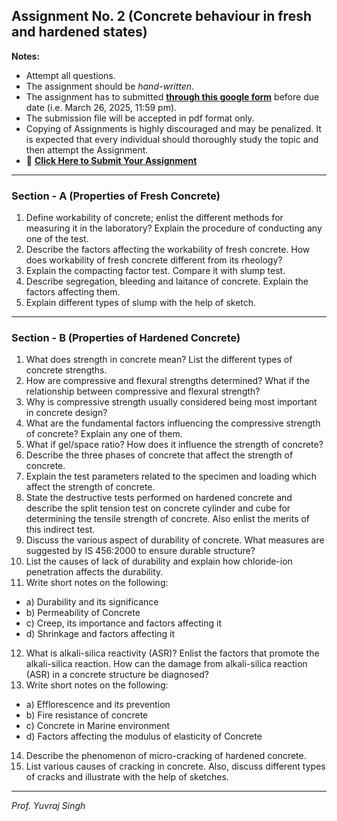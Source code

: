 ## **Assignment No. 2 (Concrete behaviour in fresh and hardened states)**  


**Notes:**

- Attempt all questions. 
- The assignment should be *hand-written*.
- The assignment has to submitted **[through this google form](https://docs.google.com/forms/d/e/1FAIpQLSdZySgxINwSiFAd_uRlzI0R8rkqe0IZioEqeP_FHAexG5Zylg/viewform?usp=sharing)** before due date (i.e. March 26, 2025, 11:59 pm). 
- The submission file will be accepted in pdf format only.
- Copying of Assignments is highly discouraged and may be penalized. It is expected that every individual should thoroughly study the topic and then attempt the Assignment.
- 🔗 **[Click Here to Submit Your Assignment](https://docs.google.com/forms/d/e/1FAIpQLSdZySgxINwSiFAd_uRlzI0R8rkqe0IZioEqeP_FHAexG5Zylg/viewform?usp=sharing)**

----

### Section - A (Properties of Fresh Concrete)

1. Define workability of concrete; enlist the different methods for measuring it in the laboratory? Explain the procedure of conducting any one of the test.
2. Describe the factors affecting the workability of fresh concrete. How does workability of fresh concrete different from its rheology?
3. Explain the compacting factor test. Compare it with slump test.
4. Describe segregation, bleeding and laitance of concrete. Explain the factors affecting them.
5. Explain different types of slump with the help of sketch.

----

### Section - B (Properties of Hardened Concrete)

1. What does strength in concrete mean? List the different types of concrete strengths.
2. How are compressive and flexural strengths determined? What if the relationship between compressive and flexural strength?
3. Why is compressive strength usually considered being most important in concrete design?
4. What are the fundamental factors influencing the compressive strength of concrete? Explain any one of them.
5. What if gel/space ratio? How does it influence the strength of concrete?
6. Describe the three phases of concrete that affect the strength of concrete.
7. Explain the test parameters related to the specimen and loading which affect the strength of concrete.
8. State the destructive tests performed on hardened concrete and describe the split tension test on concrete cylinder and cube for determining the tensile strength of concrete. Also enlist the merits of this indirect test.
9. Discuss the various aspect of durability of concrete. What measures are suggested by IS 456:2000 to ensure durable structure?
10. List the causes of lack of durability and explain how chloride-ion penetration affects the durability.
11. Write short notes on the following:
  - a) Durability and its significance
  - b) Permeability of Concrete
  - c) Creep, its importance and factors affecting it
  - d) Shrinkage and factors affecting it
12. What is alkali-silica reactivity (ASR)? Enlist the factors that promote the alkali-silica reaction. How can the damage from alkali-silica reaction (ASR) in a concrete structure be diagnosed?
13. Write short notes on the following:
  - a) Efflorescence and its prevention
  - b) Fire resistance of concrete
  - c) Concrete in Marine environment
  - d) Factors affecting the modulus of elasticity of Concrete
14. Describe the phenomenon of micro-cracking of hardened concrete.
15. List various causes of cracking in concrete. Also, discuss different types of cracks and illustrate with the help of sketches.

----
*Prof. Yuvraj Singh*

